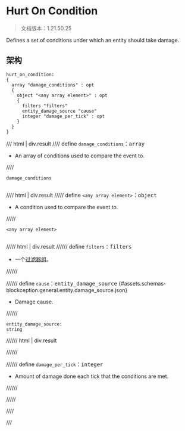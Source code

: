 # Hurt On Condition

> 文档版本：1.21.50.25

Defines a set of conditions under which an entity should take damage.

## 架构

```mcschema
hurt_on_condition:
{
  array "damage_conditions" : opt
  {
    object "<any array element>" : opt
    {
      filters "filters"
      entity_damage_source "cause"
      integer "damage_per_tick" : opt
    }
  }
}

```

/// html | div.result
//// define
`damage_conditions`：<samp>array</samp>

- An array of conditions used to compare the event to.


////

<div class="language-text highlight"><span class="filename"><code>damage_conditions</code></span><pre id="__code_1"><span></span></pre></div>

//// html | div.result
///// define
`<any array element>`：<samp>object</samp>

- A condition used to compare the event to.


/////

<div class="language-text highlight"><span class="filename"><code>&lt;any array element&gt;</code></span><pre id="__code_1"><span></span></pre></div>

///// html | div.result
////// define
`filters`：<samp>filters</samp>

- 一个[过滤器组](../filter.md)。


//////


////// define
`cause`：<samp>entity_damage_source</samp> {#assets.schemas-blockception.general.entity.damage_source.json}

- Damage cause.


//////

```mcschema
entity_damage_source:
string

```

////// html | div.result

//////



////// define
`damage_per_tick`：<samp>integer</samp>

- Amount of damage done each tick that the conditions are met.


//////


/////


////


///


